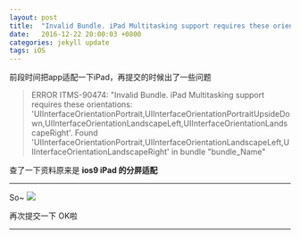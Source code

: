 ```yaml
---
layout: post
title:  "Invalid Bundle. iPad Multitasking support requires these orientations"
date:   2016-12-22 20:00:03 +0800
categories: jekyll update
tags: iOS
---
```


前段时间把app适配一下iPad，再提交的时候出了一些问题 

>ERROR ITMS-90474: "Invalid Bundle. iPad Multitasking support requires these orientations: 'UIInterfaceOrientationPortrait,UIInterfaceOrientationPortraitUpsideDown,UIInterfaceOrientationLandscapeLeft,UIInterfaceOrientationLandscapeRight'. Found 'UIInterfaceOrientationPortrait,UIInterfaceOrientationLandscapeLeft,UIInterfaceOrientationLandscapeRight' in bundle "bundle_Name"

查了一下资料原来是 **ios9 iPad 的分屏适配**

---

So~
![](http://oh6uhie7j.bkt.clouddn.com/QQ20161224-132228@2x.png)

再次提交一下 OK啦

---